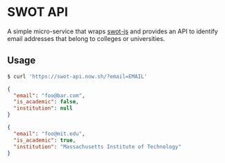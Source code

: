 # SWOT API

A simple micro-service that wraps [swot-js](https://www.npmjs.com/package/swot-js) and provides an API to identify email addresses that belong to colleges or universities.

## Usage

```bash
$ curl 'https://swot-api.now.sh/?email=EMAIL'
```

```json
{
  "email": "foo@bar.com",
  "is_academic": false,
  "institution": null
}
```

```json
{
  "email": "foo@mit.edu",
  "is_academic": true,
  "institution": "Massachusetts Institute of Technology"
}
```